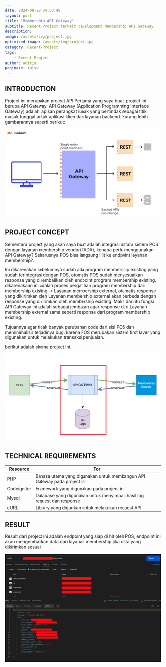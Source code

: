 ```yaml
---
date: 2024-08-22 04:30:49
layout: post
title: "Membership API Gateway"
subtitle: Recent Project terkait development Membership API Gateway
description:
image: /assets/img/project.jpg
optimized_image: /assets/img/project.jpg
category: Recent-Project
tags:
    - Recent-Project
author: aditia
paginate: false
---
```

## INTRODUCTION

Project ini merupakan project API Pertama yang saya buat, project ini berupa API Gateway. API Gateway (Application Programming Interface Gateway) adalah lapisan perangkat lunak yang bertindak sebagai titik masuk tunggal untuk aplikasi klien dan layanan backend. Kurang lebih gambarannya seperti berikut:

<img src="/assets/img/post/api_gateway.png" alt="API Gateway" width="700">


## PROJECT CONCEPT

Sementara project yang akan saya buat adalah integrasi antara sistem POS dengan layanan membership vendor(TADA), kenapa perlu menggunakan API Gateway? Seharusnya POS bisa langsung Hit ke endpoint layanan membership?.

Ini dikarenakan sebelumnya sudah ada program membership existing yang sudah terintegrasi dengan POS, otomatis POS sudah menyesuaikan response yang dikembalikan oleh endpoint program membership existing. dikarenakaan ini adalah proses pergantian program membership dari membership existing -> Layanan membership external, otomatis response yang dikirimkan oleh Layanan membership external akan berbeda dengan response yang dikirimkan oleh membership existing.
Maka dari itu fungsi API Gateway ini adalah sebagai jembatan agar response dari Layanan membership external sama seperti response dari program membership existing.

Tujuannya agar tidak banyak perubahan code dari sisi POS dan meminimalisir terjadinya bug. karena POS merupakan sistem first layer yang digunakan untuk melakukan transaksi penjualan.

berikut adalah skema project ini.

<img src="/assets/img/post/project_api_membership.png" alt="API Gateway" width="700">


## TECHNICAL REQUIREMENTS
<!-- Aenean lacinia bibendum nulla sed consectetur. Lorem ipsum dolor sit amet, consectetur adipiscing elit. -->
<table>
  <thead>
    <tr>
      <th>Resource</th>
      <th>For</th>
    </tr>
  </thead>
  <tbody>
    <tr>
      <td>PHP</td>
      <td>Bahasa utama yang digunakan untuk membangun API Gateway pada project ini</td>
    </tr>
    <tr>
      <td>Codeigniter</td>
      <td>Framework yang digunakan pada project ini</td>
    </tr>
    <tr>
      <td>Mysql</td>
      <td>Database yang digunakan untuk menyimpan hasil log request dan response</td>
    </tr>
    <tr>
      <td>cURL</td>
      <td>Library yang digunkan untuk melakukan request API</td>
    </tr>
  </tbody>
</table>


## RESULT

Result dari project ini adalah endpoint yang siap di hit oleh POS, endpoint ini akan mengembalikan data dari layanan membership jika data yang dikirimkan sesuai.

<img src="/assets/img/post/project_api_membership_result.png" alt="API Gateway" width="700">



